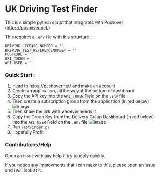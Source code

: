 # UK Driving Test Finder


This is a simple python script that integrates with Pushover (https://pushover.net/)


This requires a `.env` file with this structure : 
```
DRIVING_LICENSE_NUMBER = ''
DRIVING_TEST_REFERENCENUMBER = ''
POSTCODE = ''
API_TOKEN = ''
API_USER = ''
```

### Quick Start :


1. Head to https://pushover.net/ and make an account
2. Create an application, all the way at the bottom of dashboard
3. Copy the API key into the `API_TOKEN` Field on the `.env` file
4. Then create a subscription group from the application (in red below)
![image](https://github.com/user-attachments/assets/bd64d259-b425-4a37-8deb-7d13def68230)
5. Then share the link with whoever needs it.
6. Copy the Group Key from the Delivery Group Dashboard (in red below) into the `API_USER` Field on the `.env` file
![image](https://github.com/user-attachments/assets/c9573221-4ecb-40df-82ae-86d2e99209f6)
7. Run `TestFinder.py`
8. Hopefully Profit


### Contributions/Help

Open an issue with any help ill try to reply quickly.

If you notice any improvments that i can make to this, please open an issue and i will look at it. 

